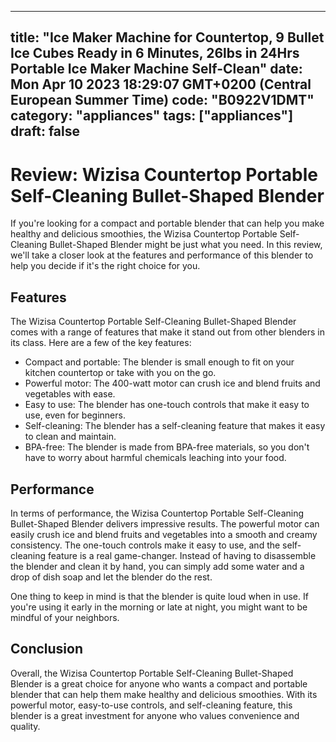 
---
title: "Ice Maker Machine for Countertop, 9 Bullet Ice Cubes Ready in 6 Minutes, 26lbs in 24Hrs Portable Ice Maker Machine Self-Clean" 
date: Mon Apr 10 2023 18:29:07 GMT+0200 (Central European Summer Time)
code: "B0922V1DMT"
category: "appliances"
tags: ["appliances"] 
draft: false
---
    
# Review: Wizisa Countertop Portable Self-Cleaning Bullet-Shaped Blender

If you're looking for a compact and portable blender that can help you make healthy and delicious smoothies, the Wizisa Countertop Portable Self-Cleaning Bullet-Shaped Blender might be just what you need. In this review, we'll take a closer look at the features and performance of this blender to help you decide if it's the right choice for you.

## Features

The Wizisa Countertop Portable Self-Cleaning Bullet-Shaped Blender comes with a range of features that make it stand out from other blenders in its class. Here are a few of the key features:

- Compact and portable: The blender is small enough to fit on your kitchen countertop or take with you on the go.
- Powerful motor: The 400-watt motor can crush ice and blend fruits and vegetables with ease.
- Easy to use: The blender has one-touch controls that make it easy to use, even for beginners.
- Self-cleaning: The blender has a self-cleaning feature that makes it easy to clean and maintain.
- BPA-free: The blender is made from BPA-free materials, so you don't have to worry about harmful chemicals leaching into your food.

## Performance

In terms of performance, the Wizisa Countertop Portable Self-Cleaning Bullet-Shaped Blender delivers impressive results. The powerful motor can easily crush ice and blend fruits and vegetables into a smooth and creamy consistency. The one-touch controls make it easy to use, and the self-cleaning feature is a real game-changer. Instead of having to disassemble the blender and clean it by hand, you can simply add some water and a drop of dish soap and let the blender do the rest.

One thing to keep in mind is that the blender is quite loud when in use. If you're using it early in the morning or late at night, you might want to be mindful of your neighbors.

## Conclusion

Overall, the Wizisa Countertop Portable Self-Cleaning Bullet-Shaped Blender is a great choice for anyone who wants a compact and portable blender that can help them make healthy and delicious smoothies. With its powerful motor, easy-to-use controls, and self-cleaning feature, this blender is a great investment for anyone who values convenience and quality.